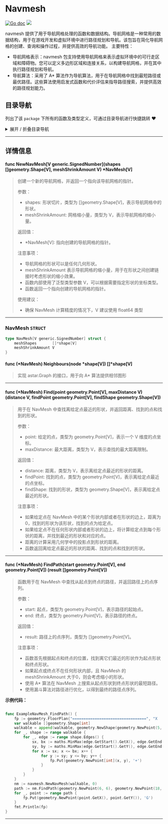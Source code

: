 # Navmesh

[![Go doc](https://img.shields.io/badge/go.dev-reference-brightgreen?logo=go&logoColor=white&style=flat)](https://pkg.go.dev/github.com/kercylan98/minotaur)
![](https://img.shields.io/badge/Email-kercylan@gmail.com-green.svg?style=flat)

navmesh 提供了用于导航网格处理的函数和数据结构。导航网格是一种常用的数据结构，用于在游戏开发和虚拟环境中进行路径规划和导航。该包旨在简化导航网格的创建、查询和操作过程，并提供高效的导航功能。
主要特性：
  - 导航网格表示：navmesh 包支持使用导航网格来表示虚拟环境中的可行走区域和障碍物。您可以定义多边形区域和连接关系，以构建导航网格，并在其中执行路径规划和导航。
  - 导航算法：采用了 A* 算法作为导航算法，用于在导航网格中找到最短路径或最优路径。这些算法使用启发式函数和代价评估来指导路径搜索，并提供高效的路径规划能力。


## 目录导航
列出了该 `package` 下所有的函数及类型定义，可通过目录导航进行快捷跳转 ❤️
<details>
<summary>展开 / 折叠目录导航</summary>


> 包级函数定义

|函数名称|描述
|:--|:--
|[NewNavMesh](#NewNavMesh)|创建一个新的导航网格，并返回一个指向该导航网格的指针。


> 类型定义

|类型|名称|描述
|:--|:--|:--
|`STRUCT`|[NavMesh](#struct_NavMesh)|暂无描述...

</details>


***
## 详情信息
#### func NewNavMesh\[V generic.SignedNumber\](shapes []geometry.Shape[V], meshShrinkAmount V) *NavMesh[V]
<span id="NewNavMesh"></span>
> 创建一个新的导航网格，并返回一个指向该导航网格的指针。
> 
> 参数：
>   - shapes: 形状切片，类型为 []geometry.Shape[V]，表示导航网格中的形状。
>   - meshShrinkAmount: 网格缩小量，类型为 V，表示导航网格的缩小量。
> 
> 返回值：
>   - *NavMesh[V]: 指向创建的导航网格的指针。
> 
> 注意事项：
>   - 导航网格的形状可以是任何几何形状。
>   - meshShrinkAmount 表示导航网格的缩小量，用于在形状之间创建链接时考虑形状的缩小效果。
>   - 函数内部使用了泛型类型参数 V，可以根据需要指定形状的坐标类型。
>   - 函数返回一个指向创建的导航网格的指针。
> 
> 使用建议：
>   - 确保 NavMesh 计算精度的情况下，V 建议使用 float64 类型

***
<span id="struct_NavMesh"></span>
### NavMesh `STRUCT`

```go
type NavMesh[V generic.SignedNumber] struct {
	meshShapes       []*shape[V]
	meshShrinkAmount V
}
```
<span id="struct_NavMesh_Neighbours"></span>

#### func (*NavMesh) Neighbours(node *shape[V])  []*shape[V]
> 实现 astar.Graph 的接口，用于向 A* 算法提供相邻图形

***
<span id="struct_NavMesh_Find"></span>

#### func (*NavMesh) Find(point geometry.Point[V], maxDistance V) (distance V, findPoint geometry.Point[V], findShape geometry.Shape[V])
> 用于在 NavMesh 中查找离给定点最近的形状，并返回距离、找到的点和找到的形状。
> 
> 参数：
>   - point: 给定的点，类型为 geometry.Point[V]，表示一个 V 维度的点坐标。
>   - maxDistance: 最大距离，类型为 V，表示查找的最大距离限制。
> 
> 返回值：
>   - distance: 距离，类型为 V，表示离给定点最近的形状的距离。
>   - findPoint: 找到的点，类型为 geometry.Point[V]，表示离给定点最近的点坐标。
>   - findShape: 找到的形状，类型为 geometry.Shape[V]，表示离给定点最近的形状。
> 
> 注意事项：
>   - 如果给定点在 NavMesh 中的某个形状内部或者在形状的边上，距离为 0，找到的形状为该形状，找到的点为给定点。
>   - 如果给定点不在任何形状内部或者形状的边上，将计算给定点到每个形状的距离，并找到最近的形状和对应的点。
>   - 距离的计算采用几何学中的投影点到形状的距离。
>   - 函数返回离给定点最近的形状的距离、找到的点和找到的形状。

***
<span id="struct_NavMesh_FindPath"></span>

#### func (*NavMesh) FindPath(start geometry.Point[V], end geometry.Point[V]) (result []geometry.Point[V])
> 函数用于在 NavMesh 中查找从起点到终点的路径，并返回路径上的点序列。
> 
> 参数：
>   - start: 起点，类型为 geometry.Point[V]，表示路径的起始点。
>   - end: 终点，类型为 geometry.Point[V]，表示路径的终点。
> 
> 返回值：
>   - result: 路径上的点序列，类型为 []geometry.Point[V]。
> 
> 注意事项：
>   - 函数首先根据起点和终点的位置，找到离它们最近的形状作为起点形状和终点形状。
>   - 如果起点或终点不在任何形状内部，且 NavMesh 的 meshShrinkAmount 大于0，则会考虑缩小的形状。
>   - 使用 A* 算法在 NavMesh 上搜索从起点形状到终点形状的最短路径。
>   - 使用漏斗算法对路径进行优化，以得到最终的路径点序列。

**示例代码：**

```go

func ExampleNavMesh_FindPath() {
	fp := geometry.FloorPlan{"=================================", "X                               X", "X                               X", "X                               X", "X                               X", "X                               X", "X                               X", "X                               X", "X                               X", "X                               X", "X                               X", "X                               X", "X                               X", "X                               X", "X                               X", "X                               X", "X                               X", "X                               X", "X                               X", "X                               X", "X                               X", "X                               X", "X                               X", "X                               X", "X                               X", "X                               X", "X                               X", "X                               X", "================================="}
	var walkable []geometry.Shape[int]
	walkable = append(walkable, geometry.NewShape(geometry.NewPoint(5, 5), geometry.NewPoint(15, 5), geometry.NewPoint(15, 15), geometry.NewPoint(5, 15)), geometry.NewShape(geometry.NewPoint(15, 5), geometry.NewPoint(25, 5), geometry.NewPoint(25, 15), geometry.NewPoint(15, 15)), geometry.NewShape(geometry.NewPoint(15, 15), geometry.NewPoint(25, 15), geometry.NewPoint(25, 25), geometry.NewPoint(15, 25)))
	for _, shape := range walkable {
		for _, edge := range shape.Edges() {
			sx, bx := maths.MinMax(edge.GetStart().GetX(), edge.GetEnd().GetX())
			sy, by := maths.MinMax(edge.GetStart().GetY(), edge.GetEnd().GetY())
			for x := sx; x <= bx; x++ {
				for y := sy; y <= by; y++ {
					fp.Put(geometry.NewPoint[int](x, y), '+')
				}
			}
		}
	}
	nm := navmesh.NewNavMesh(walkable, 0)
	path := nm.FindPath(geometry.NewPoint(6, 6), geometry.NewPoint(18, 24))
	for _, point := range path {
		fp.Put(geometry.NewPoint(point.GetX(), point.GetY()), 'G')
	}
	fmt.Println(fp)
}

```

***
